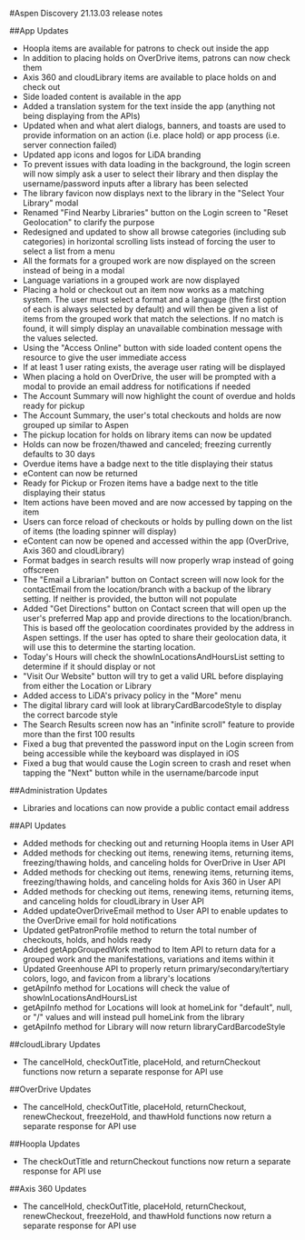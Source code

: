 #Aspen Discovery 21.13.03 release notes

##App Updates
- Hoopla items are available for patrons to check out inside the app
- In addition to placing holds on OverDrive items, patrons can now check them
- Axis 360 and cloudLibrary items are available to place holds on and check out
- Side loaded content is available in the app
- Added a translation system for the text inside the app (anything not being displaying from the APIs)
- Updated when and what alert dialogs, banners, and toasts are used to provide information on an action (i.e. place hold) or app process (i.e. server connection failed)
- Updated app icons and logos for LiDA branding
- To prevent issues with data loading in the background, the login screen will now simply ask a user to select their library and then display the username/password inputs after a library has been selected
- The library favicon now displays next to the library in the "Select Your Library" modal
- Renamed "Find Nearby Libraries" button on the Login screen to "Reset Geolocation" to clarify the purpose
- Redesigned and updated to show all browse categories (including sub categories) in horizontal scrolling lists instead of forcing the user to select a list from a menu
- All the formats for a grouped work are now displayed on the screen instead of being in a modal
- Language variations in a grouped work are now displayed
- Placing a hold or checkout out an item now works as a matching system. The user must select a format and a language (the first option of each is always selected by default) and will then be given a list of items from the grouped work that match the selections. If no match is found, it will simply display an unavailable combination message with the values selected.
- Using the "Access Online" button with side loaded content opens the resource to give the user immediate access
- If at least 1 user rating exists, the average user rating will be displayed
- When placing a hold on OverDrive, the user will be prompted with a modal to provide an email address for notifications if needed
- The Account Summary will now highlight the count of overdue and holds ready for pickup
- The Account Summary, the user's total checkouts and holds are now grouped up similar to Aspen
- The pickup location for holds on library items can now be updated
- Holds can now be frozen/thawed and canceled; freezing currently defaults to 30 days
- Overdue items have a badge next to the title displaying their status
- eContent can now be returned
- Ready for Pickup or Frozen items have a badge next to the title displaying their status
- Item actions have been moved and are now accessed by tapping on the item
- Users can force reload of checkouts or holds by pulling down on the list of items (the loading spinner will display)
- eContent can now be opened and accessed within the app (OverDrive, Axis 360 and cloudLibrary)
- Format badges in search results will now properly wrap instead of going offscreen
- The "Email a Librarian" button on Contact screen will now look for the contactEmail from the location/branch with a backup of the library setting. If neither is provided, the button will not populate
- Added "Get Directions" button on Contact screen that will open up the user's preferred Map app and provide directions to the location/branch. This is based off the geolocation coordinates provided by the address in Aspen settings. If the user has opted to share their geolocation data, it will use this to determine the starting location.
- Today's Hours will check the showInLocationsAndHoursList setting to determine if it should display or not
- "Visit Our Website" button will try to get a valid URL before displaying from either the Location or Library
- Added access to LiDA's privacy policy in the "More" menu
- The digital library card will look at libraryCardBarcodeStyle to display the correct barcode style
- The Search Results screen now has an "infinite scroll" feature to provide more than the first 100 results
- Fixed a bug that prevented the password input on the Login screen from being accessible while the keyboard was displayed in iOS
- Fixed a bug that would cause the Login screen to crash and reset when tapping the "Next" button while in the username/barcode input

##Administration Updates
- Libraries and locations can now provide a public contact email address

##API Updates
- Added methods for checking out and returning Hoopla items in User API
- Added methods for checking out items, renewing items, returning items, freezing/thawing holds, and canceling holds for OverDrive in User API
- Added methods for checking out items, renewing items, returning items, freezing/thawing holds, and canceling holds for Axis 360 in User API
- Added methods for checking out items, renewing items, returning items, and canceling holds for cloudLibrary in User API
- Added updateOverDriveEmail method to User API to enable updates to the OverDrive email for hold notifications
- Updated getPatronProfile method to return the total number of checkouts, holds, and holds ready
- Added getAppGroupedWork method to Item API to return data for a grouped work and the manifestations, variations and items within it
- Updated Greenhouse API to properly return primary/secondary/tertiary colors, logo, and favicon from a library's locations
- getApiInfo method for Locations will check the value of showInLocationsAndHoursList
- getApiInfo method for Locations will look at homeLink for "default", null, or "/" values and will instead pull homeLink from the library
- getApiInfo method for Library will now return libraryCardBarcodeStyle

##cloudLibrary Updates
- The cancelHold, checkOutTitle, placeHold, and returnCheckout functions now return a separate response for API use

##OverDrive Updates
- The cancelHold, checkOutTitle, placeHold, returnCheckout, renewCheckout, freezeHold, and thawHold functions now return a separate response for API use

##Hoopla Updates
- The checkOutTitle and returnCheckout functions now return a separate response for API use

##Axis 360 Updates
- The cancelHold, checkOutTitle, placeHold, returnCheckout, renewCheckout, freezeHold, and thawHold functions now return a separate response for API use